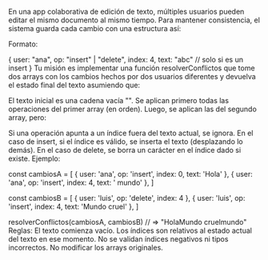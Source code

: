 En una app colaborativa de edición de texto, múltiples usuarios pueden editar el mismo documento al mismo tiempo. Para mantener consistencia, el sistema guarda cada cambio con una estructura así:

Formato:

{
user: "ana",
op: "insert" | "delete",
index: 4,
text: "abc" // solo si es un insert
}
Tu misión es implementar una función resolverConflictos que tome dos arrays con los cambios hechos por dos usuarios diferentes y devuelva el estado final del texto asumiendo que:

El texto inicial es una cadena vacía "".
Se aplican primero todas las operaciones del primer array (en orden).
Luego, se aplican las del segundo array, pero:

Si una operación apunta a un índice fuera del texto actual, se ignora.
En el caso de insert, si el índice es válido, se inserta el texto (desplazando lo demás).
En el caso de delete, se borra un carácter en el índice dado si existe.
Ejemplo:

const cambiosA = [
{ user: 'ana', op: 'insert', index: 0, text: 'Hola' },
{ user: 'ana', op: 'insert', index: 4, text: ' mundo' },
]

const cambiosB = [
{ user: 'luis', op: 'delete', index: 4 },
{ user: 'luis', op: 'insert', index: 4, text: 'Mundo cruel' },
]

resolverConflictos(cambiosA, cambiosB)
// => "HolaMundo cruelmundo"
Reglas:
El texto comienza vacío.
Los índices son relativos al estado actual del texto en ese momento.
No se validan índices negativos ni tipos incorrectos.
No modificar los arrays originales.
